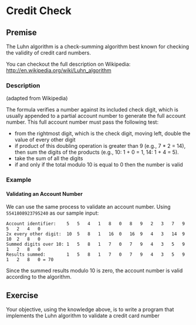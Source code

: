 # Credit Check

## Premise

The Luhn algorithm is a check-summing algorithm best known for checking the validity of credit card numbers.

You can checkout the full description on Wikipedia: http://en.wikipedia.org/wiki/Luhn_algorithm

### Description

(adapted from Wikipedia)

The formula verifies a number against its included check digit, which is usually appended to a partial account number to generate the full account number. This full account number must pass the following test:

* from the rightmost digit, which is the check digit, moving left, double the value of every other digit
* if product of this doubling operation is greater than 9 (e.g., 7 * 2 = 14), then sum the digits of the products (e.g., 10: 1 + 0 = 1, 14: 1 + 4 = 5).
* take the sum of all the digits
* if and only if the total modulo 10 is equal to 0 then the number is valid

### Example

#### Validating an Account Number

We can use the same process to validate an account number. Using `5541808923795240` as our sample input:

```
Account identifier:    5   5   4   1   8   0   8   9   2   3   7   9   5   2   4   0
2x every other digit:  10  5   8   1   16  0   16  9   4   3   14  9   10  2   8   0
Summed digits over 10: 1   5   8   1   7   0   7   9   4   3   5   9   1   2   8   0
Results summed:        1   5   8   1   7   0   7   9   4   3   5   9   1   2   8   0 = 70
```

Since the summed results modulo 10 is zero, the account number is valid according to the algorithm.

## Exercise

Your objective, using the knowledge above, is to write a program that implements the Luhn algorithm to validate a credit card number
